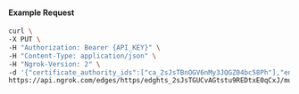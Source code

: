 <!-- Code generated for API Clients. DO NOT EDIT. -->

#### Example Request

```bash
curl \
-X PUT \
-H "Authorization: Bearer {API_KEY}" \
-H "Content-Type: application/json" \
-H "Ngrok-Version: 2" \
-d '{"certificate_authority_ids":["ca_2sJsTBnOGV6nMy3JQGZ04bc58Ph"],"enabled":true}' \
https://api.ngrok.com/edges/https/edghts_2sJsTGUCvAGtstu9REDtxE0qCxJ/mutual_tls
```
